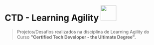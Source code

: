 # CTD - Learning Agility <img src="https://lh3.googleusercontent.com/f46fJmiCICHCdshX7B0XNnEN8oVjqdmtQXqplJodS8E_HcQDlgmvMGodxyCMdMreFXSb=s85" height="50px" width= "50px">


>Projetos/Desafios realizados na disciplina de Learning Agility do Curso
> **"Certified Tech Developer - the Ultimate Degree".**
